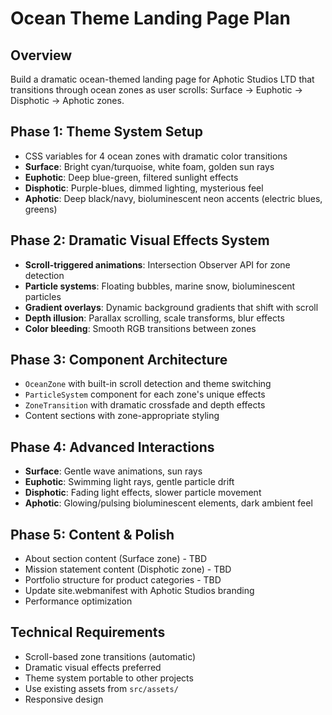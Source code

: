 # Ocean Theme Landing Page Plan

## Overview
Build a dramatic ocean-themed landing page for Aphotic Studios LTD that transitions through ocean zones as user scrolls: Surface → Euphotic → Disphotic → Aphotic zones.

## Phase 1: Theme System Setup
- CSS variables for 4 ocean zones with dramatic color transitions
- **Surface**: Bright cyan/turquoise, white foam, golden sun rays
- **Euphotic**: Deep blue-green, filtered sunlight effects
- **Disphotic**: Purple-blues, dimmed lighting, mysterious feel
- **Aphotic**: Deep black/navy, bioluminescent neon accents (electric blues, greens)

## Phase 2: Dramatic Visual Effects System
- **Scroll-triggered animations**: Intersection Observer API for zone detection
- **Particle systems**: Floating bubbles, marine snow, bioluminescent particles
- **Gradient overlays**: Dynamic background gradients that shift with scroll
- **Depth illusion**: Parallax scrolling, scale transforms, blur effects
- **Color bleeding**: Smooth RGB transitions between zones

## Phase 3: Component Architecture
- `OceanZone` with built-in scroll detection and theme switching
- `ParticleSystem` component for each zone's unique effects
- `ZoneTransition` with dramatic crossfade and depth effects
- Content sections with zone-appropriate styling

## Phase 4: Advanced Interactions
- **Surface**: Gentle wave animations, sun rays
- **Euphotic**: Swimming light rays, gentle particle drift
- **Disphotic**: Fading light effects, slower particle movement
- **Aphotic**: Glowing/pulsing bioluminescent elements, dark ambient feel

## Phase 5: Content & Polish
- About section content (Surface zone) - TBD
- Mission statement content (Disphotic zone) - TBD
- Portfolio structure for product categories - TBD
- Update site.webmanifest with Aphotic Studios branding
- Performance optimization

## Technical Requirements
- Scroll-based zone transitions (automatic)
- Dramatic visual effects preferred
- Theme system portable to other projects
- Use existing assets from `src/assets/`
- Responsive design